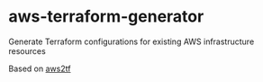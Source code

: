# aws-terraform-generator
Generate Terraform configurations for existing AWS infrastructure resources

Based on [aws2tf](https://github.com/aws-samples/aws2tf)
